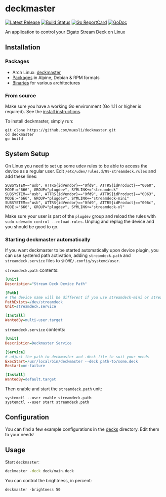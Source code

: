 # deckmaster

[![Latest Release](https://img.shields.io/github/release/muesli/deckmaster.svg)](https://github.com/muesli/deckmaster/releases)
[![Build Status](https://github.com/muesli/deckmaster/workflows/build/badge.svg)](https://github.com/muesli/deckmaster/actions)
[![Go ReportCard](http://goreportcard.com/badge/muesli/deckmaster)](http://goreportcard.com/report/muesli/deckmaster)
[![GoDoc](https://godoc.org/github.com/golang/gddo?status.svg)](https://pkg.go.dev/github.com/muesli/deckmaster)

An application to control your Elgato Stream Deck on Linux

## Installation

### Packages

- Arch Linux: [deckmaster](https://aur.archlinux.org/packages/deckmaster/)
- [Packages](https://github.com/muesli/deckmaster/releases) in Alpine, Debian & RPM formats
- [Binaries](https://github.com/muesli/duf/releases) for various architectures

### From source

Make sure you have a working Go environment (Go 1.11 or higher is required).
See the [install instructions](http://golang.org/doc/install.html).

To install deckmaster, simply run:

    git clone https://github.com/muesli/deckmaster.git
    cd deckmaster
    go build

## System Setup

On Linux you need to set up some udev rules to be able to access the device as a
regular user. Edit `/etc/udev/rules.d/99-streamdeck.rules` and add these lines:

```
SUBSYSTEM=="usb", ATTRS{idVendor}=="0fd9", ATTRS{idProduct}=="0060", MODE:="666", GROUP="plugdev", SYMLINK+="streamdeck"
SUBSYSTEM=="usb", ATTRS{idVendor}=="0fd9", ATTRS{idProduct}=="0063", MODE:="666", GROUP="plugdev", SYMLINK+="streamdeck-mini"
SUBSYSTEM=="usb", ATTRS{idVendor}=="0fd9", ATTRS{idProduct}=="006c", MODE:="666", GROUP="plugdev", SYMLINK+="streamdeck-xl"
```

Make sure your user is part of the `plugdev` group and reload the rules with
`sudo udevadm control --reload-rules`. Unplug and replug the device and you
should be good to go.

### Starting deckmaster automatically

If you want deckmaster to be started automatically upon device plugin, you can use systemd path activation, adding `streamdeck.path` and `streamdeck.service` files to `$HOME/.config/systemd/user`.

`streamdeck.path` contents:

```ini
[Unit]
Description="Stream Deck Device Path"

[Path]
# the device name will be different if you use streamdeck-mini or streamdeck-xl
PathExists=/dev/streamdeck
Unit=streamdeck.service

[Install]
WantedBy=multi-user.target
```

`streamdeck.service` contents:

```ini
[Unit]
Description=Deckmaster Service

[Service]
# adjust the path to deckmaster and .deck file to suit your needs
ExecStart=/usr/local/bin/deckmaster --deck path-to/some.deck
Restart=on-failure

[Install]
WantedBy=default.target
```

Then enable and start the `streamdeck.path` unit:

```
systemctl --user enable streamdeck.path
systemctl --user start streamdeck.path
```

## Configuration

You can find a few example configurations in the [decks](https://github.com/muesli/deckmaster/tree/master/decks)
directory. Edit them to your needs!

## Usage

Start `deckmaster`:

```bash
deckmaster -deck deck/main.deck
```

You can control the brightness, in percent:

```
deckmaster -brightness 50
```
